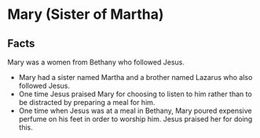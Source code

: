 # Mary (Sister of Martha)

## Facts

Mary was a women from Bethany who followed Jesus.

* Mary had a sister named Martha and a brother named Lazarus who also followed Jesus. 
* One time Jesus praised Mary for choosing to listen to him rather than to be distracted by preparing a meal for him. 
* One time when Jesus was at a meal in Bethany, Mary poured expensive perfume on his feet in order to worship him. Jesus praised her for doing this.